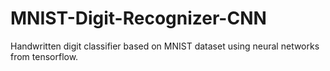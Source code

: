 # MNIST-Digit-Recognizer-CNN
Handwritten digit classifier based on MNIST dataset using neural networks from tensorflow.
